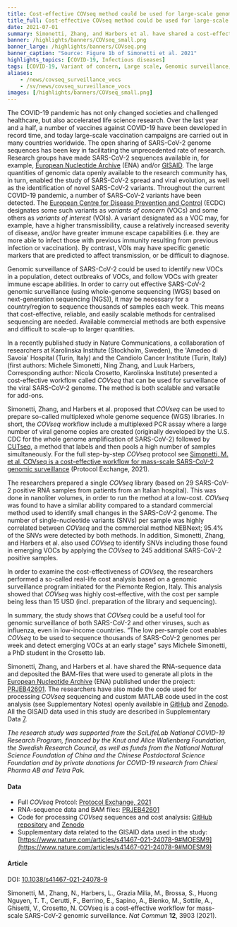 ```yaml
---
title: Cost-effective COVseq method could be used for large-scale genomic surveillance of VOCs # short
title_full: Cost-effective COVseq method could be used for large-scale genomic surveillance of VOCs
date: 2021-07-01
summary: Simonetti, Zhang, and Harbers et al. have shared a cost-effective, scalable and versatile method (alongside associated data and code) that could facilitate large-scale genomic surveillance of variants of concern (VOCs).
banner: /highlights/banners/COVseq_small.png
banner_large: /highlights/banners/COVseq.png
banner_caption: "Source: Figure 1b of Simonetti et al. 2021"
highlights_topics: [COVID-19, Infectious diseases]
tags: [COVID-19, Variant of concern, Large scale, Genomic surveillance, WGS, COVseq]
aliases:
    - /news/covseq_surveillance_vocs
    - /sv/news/covseq_surveillance_vocs
images: [/highlights/banners/COVseq_small.png]
---
```


The COVID-19 pandemic has not only changed societies and challenged healthcare, but also accelerated life science research. Over the last year and a half, a number of vaccines against COVID-19 have been developed in record time, and today large-scale vaccination campaigns are carried out in many countries worldwide. The open sharing of SARS-CoV-2 genome sequences has been key in facilitating the unprecedented rate of research. Research groups have made SARS-CoV-2 sequences available in, for example, [European Nucleotide Archive](https://www.ebi.ac.uk/ena/browser/home) (ENA) and/or [GISAID](https://www.gisaid.org). The large quantities of genomic data openly available to the research community has, in turn, enabled the study of SARS-CoV-2 spread and viral evolution, as well as the identification of novel SARS-CoV-2 variants. Throughout the current COVID-19 pandemic, a number of SARS-CoV-2 variants have been detected. The [European Centre for Disease Prevention and Control](https://www.ecdc.europa.eu/en) (ECDC) designates some such variants as *variants of concern* (VOCs) and some others as *variants of interest* (VOIs). A variant designated as a VOC may, for example, have a higher transmissibility, cause a relatively increased severity of disease, and/or have greater immune escape capabilities (i.e. they are more able to infect those with previous immunity resulting from previous infection or vaccination). By contrast, VOIs may have specific genetic markers that are predicted to affect transmission, or be difficult to diagnose.

Genomic surveillance of SARS-CoV-2 could be used to identify new VOCs in a population, detect outbreaks of VOCs, and follow VOCs with greater immune escape abilities. In order to carry out effective SARS-CoV-2 genomic surveillance (using whole-genome sequencing (WGS) based on next-generation sequencing (NGS)), it may be necessary for a country/region to sequence thousands of samples each week. This means that cost-effective, reliable, and easily scalable methods for centralised sequencing are needed. Available commercial methods are both expensive and difficult to scale-up to larger quantities.

In a recently published study in Nature Communications, a collaboration of researchers at Karolinska Institute (Stockholm, Sweden), the 'Amedeo di Savoia' Hospital (Turin, Italy) and the Candiolo Cancer Institute (Turin, Italy) (first authors: Michele Simonetti, Ning Zhang, and Luuk Harbers, Corresponding author: Nicola Crosetto, Karolinska Institute) presented a cost-effective workflow called *COVseq* that can be used for surveillance of the viral SARS-CoV-2 genome. The method is both scalable and versatile for add-ons.

Simonetti, Zhang, and Harbers et al. proposed that *COVseq* can be used to prepare so-called multiplexed whole genome sequence (WGS) libraries. In short, the *COVseq* workflow include a multiplexed PCR assay where a large number of viral genome copies are created (originally developed by the U.S. CDC for the whole genome amplification of SARS-CoV-2) followed by [CUTseq](https://doi.org/10.1038/s41467-019-12570-2), a method that labels and then pools a high number of samples simultaneously. For the full step-by-step *COVseq* protocol see  [Simonetti, M. et al. COVseq is a cost-effective workflow for mass-scale SARS-CoV-2 genomic surveillance](https://doi.org/10.21203/rs.3.pex-1338/v2) (Protocol Exchange, 2021).

The researchers prepared a single *COVseq* library (based on 29 SARS-CoV-2 positive RNA samples from patients from an Italian hospital). This was done in nanoliter volumes, in order to run the method at a low-cost. *COVseq* was found to have a similar ability compared to a standard commercial method used to identify small changes in the SARS-CoV-2 genome. The number of single-nucleotide variants (SNVs) per sample was highly correlated between *COVseq* and the commercial method NEBNext; 95.4% of the SNVs were detected by both methods. In addition, Simonetti, Zhang, and Harbers et al.  also used *COVseq* to identify SNVs including those found in emerging VOCs by applying the *COVseq* to 245 additional SARS-CoV-2 positive samples.

In order to examine the cost-effectiveness of *COVseq*, the researchers performed a so-called real-life cost analysis based on a genomic surveillance program initiated for the Piemonte Region, Italy. This analysis showed that *COVseq* was highly cost-effective, with the cost per sample being less than 15 USD (incl. preparation of the library and sequencing).

In summary, the study shows that *COVseq* could be a useful tool for genomic surveillance of both SARS-CoV-2 and other viruses, such as influenza, even in low-income countries. ”The low per-sample cost enables *COVseq* to be used to sequence thousands of SARS-CoV-2 genomes per week and detect emerging VOCs at an early stage” says Michele Simonetti, a PhD student in the Crosetto lab.

Simonetti, Zhang, and Harbers et al. have shared the RNA-sequence data and deposited the BAM-files that were used to generate all plots in the [European Nucleotide Archive](https://www.ebi.ac.uk/ena/) (ENA) published under the project: [PRJEB42601](https://www.ebi.ac.uk/ena/browser/view/PRJEB42601). The researchers have also made the code used for processing *COVseq* sequencing and custom MATLAB code used in the cost analysis (see Supplementary Notes) openly available in [GitHub](https://github.com/ljwharbers/COVseq) and [Zenodo](https://doi.org/10.5281/zenodo.4776499). All the GISAID data used in this study are described in Supplementary Data [7](https://www.nature.com/articles/s41467-021-24078-9#MOESM9).

*The research study was supported from the SciLifeLab National COVID-19 Research Program, financed by the Knut and Alice Wallenberg Foundation, the Swedish Research Council, as well as funds from the National Natural Science Foundation of China and the Chinese Postdoctoral Science Foundation and by private donations for COVID-19 research from Chiesi Pharma AB and Tetra Pak.*

#### Data

- Full *COVseq* Protcol: [Protocol Exchange, 2021](https://doi.org/10.21203/rs.3.pex-1338/v2)
- RNA-sequence data and BAM files: [PRJEB42601](https://www.ebi.ac.uk/ena/browser/view/PRJEB42601)
- Code for processing *COVseq* sequences and cost analysis: [GitHub repository](https://github.com/ljwharbers/COVseq) and [Zenodo](https://doi.org/10.5281/zenodo.4776499)
- Supplementary data related to the GISAID data used in the study: [https://www.nature.com/articles/s41467-021-24078-9#MOESM9](https://www.nature.com/articles/s41467-021-24078-9#MOESM9)

#### Article

DOI: [10.1038/s41467-021-24078-9](https://doi.org/10.1038/s41467-021-24078-9)

Simonetti, M., Zhang, N., Harbers, L.,  Grazia Milia, M., Brossa, S., Huong Nguyen, T. T., Cerutti, F., Berrino, E., Sapino, A., Bienko, M., Sottile, A., Ghisetti, V., Crosetto, N. COVseq is a cost-effective workflow for mass-scale SARS-CoV-2 genomic surveillance. *Nat Commun* **12**, 3903 (2021).
